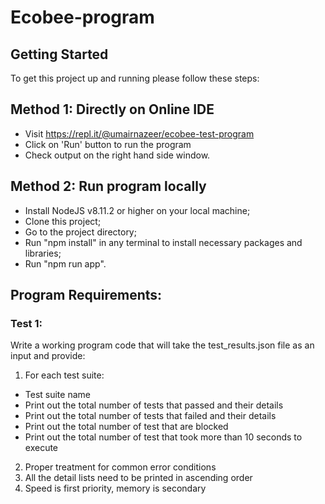 # Ecobee-program

## Getting Started
To get this project up and running please follow these steps:

## Method 1: Directly on Online IDE
- Visit https://repl.it/@umairnazeer/ecobee-test-program
- Click on 'Run' button to run the program
- Check output on the right hand side window. 

## Method 2: Run program locally

- Install NodeJS v8.11.2 or higher on your local machine;
- Clone this project;
- Go to the project directory;
- Run "npm install" in any terminal to install necessary packages and libraries;
- Run "npm run app".

## Program Requirements:
### Test 1:
Write a working program code that will take the test_results.json file as an input and provide:
1. For each test suite:
* Test suite name
* Print out the total number of tests that passed and their details
* Print out the total number of tests that failed and their details
* Print out the total number of test that are blocked
* Print out the total number of test that took more than 10 seconds to execute
2. Proper treatment for common error conditions
3. All the detail lists need to be printed in ascending order
4. Speed is first priority, memory is secondary

